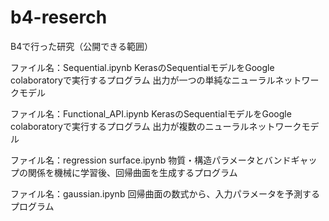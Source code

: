 # b4-reserch
B4で行った研究（公開できる範囲）

ファイル名：Sequential.ipynb
KerasのSequentialモデルをGoogle colaboratoryで実行するプログラム
出力が一つの単純なニューラルネットワークモデル

ファイル名：Functional_API.ipynb
KerasのSequentialモデルをGoogle colaboratoryで実行するプログラム
出力が複数のニューラルネットワークモデル

ファイル名：regression surface.ipynb
物質・構造パラメータとバンドギャップの関係を機械に学習後、回帰曲面を生成するプログラム

ファイル名：gaussian.ipynb
回帰曲面の数式から、入力パラメータを予測するプログラム
